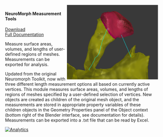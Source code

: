 <img src="measurements.png" width="300" align="right">

#### NeuroMorph Measurement Tools  
[Download](https://raw.githubusercontent.com/NeuroMorph-EPFL/NeuroMorph/master/NeuroMorph_Measurement_Tools/NeuroMorph_Measurement_Tools.py)  
[Full Documentation](https://wiki.blender.org/index.php/Extensions:2.6/Py/Scripts/NeuroMorph/Measurement_Tools)

Measure surface areas, volumes, and lengths of user-defined regions of meshes. Measurements can be exported for analysis.

Updated from the original Neuromorph Toolkit, now with three different length measurement options all based on currently active vertices.  This module measures surface areas, volumes, and lengths of regions of meshes specified by a user-defined selection of vertices. New objects are created as children of the original mesh object, and the measurements are stored in appropriate property variables of these children objects in the Geometry Properties panel of the Object context (bottom right of the Blender interface, see documentation for details).  Measurements can be exported into a .txt file that can be read by Excel.

[![Analytics](https://ga-beacon.appspot.com/UA-99596205-1/NeuroMorph_Measurement_Tools?pixel)](https://github.com/NeuroMorph-EPFL/NeuroMorph/tree/master/NeuroMorph_Measurement_Tools)
